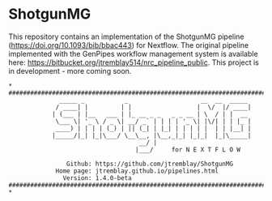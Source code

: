 # ShotgunMG

This repository contains an implementation of the ShotgunMG pipeline (https://doi.org/10.1093/bib/bbac443) for Nextflow. The original pipeline implemented with the GenPipes workflow management system is available here: https://bitbucket.org/jtremblay514/nrc_pipeline_public. This project is in development - more coming soon.

```
* ###############################################################################
              _____ _           _                    __  __  _____ 
             / ____| |         | |                  |  \/  |/ ____|
            | (___ | |__   ___ | |_ __ _ _   _ _ __ | \  / | |  __ 
             \___ \| '_ \ / _ \| __/ _` | | | | '_ \| |\/| | | |_ |
             ____) | | | | (_) | || (_| | |_| | | | | |  | | |__| |
            |_____/|_| |_|\___/ \__\__, |\__,_|_| |_|_|  |_|\_____|
                                    __/ |                          
                                   |___/     for N E X T F L O W 

                Github: https://github.com/jtremblay/ShotgunMG
             Home page: jtremblay.github.io/pipelines.html
               Version: 1.4.0-beta
############################################################################### *
```
